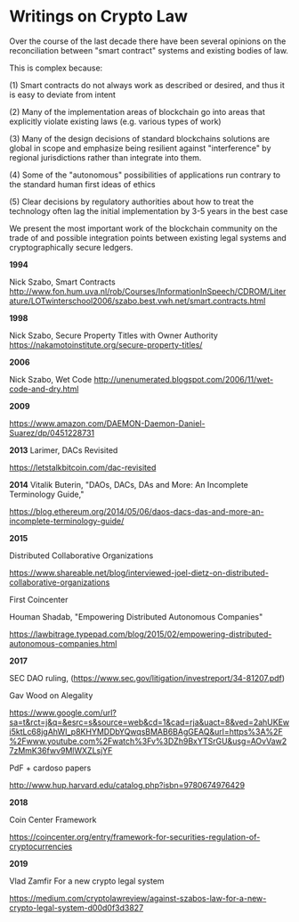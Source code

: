 Writings on Crypto Law
======================

Over the course of the last decade there have been several opinions on the reconciliation between "smart contract" systems and existing bodies of law.

This is complex because:

  (1) Smart contracts do not always work as described or desired, and thus it is easy to deviate from intent

  (2) Many of the implementation areas of blockchain go into areas that explicitly violate existing laws (e.g. various types of work)

  (3) Many of the design decisions of standard blockchains solutions are global in scope and emphasize being resilient against "interference" by regional jurisdictions rather than integrate into them.

  (4) Some of the "autonomous" possibilities of applications run contrary to the standard human first ideas of ethics

  (5) Clear decisions by regulatory authorities about how to treat the technology often lag the initial implementation by 3-5 years in the best case

We present the most important work of the blockchain community on the trade of and possible integration points between existing legal systems and cryptographically secure ledgers.

**1994**

Nick Szabo, Smart Contracts
http://www.fon.hum.uva.nl/rob/Courses/InformationInSpeech/CDROM/Literature/LOTwinterschool2006/szabo.best.vwh.net/smart.contracts.html

**1998**

Nick Szabo, Secure Property Titles with Owner Authority
https://nakamotoinstitute.org/secure-property-titles/

**2006**

Nick Szabo, Wet Code
http://unenumerated.blogspot.com/2006/11/wet-code-and-dry.html

**2009**

https://www.amazon.com/DAEMON-Daemon-Daniel-Suarez/dp/0451228731

**2013**
Larimer, DACs Revisited

https://letstalkbitcoin.com/dac-revisited

**2014**
Vitalik Buterin, "DAOs, DACs, DAs and More: An Incomplete Terminology Guide,"

https://blog.ethereum.org/2014/05/06/daos-dacs-das-and-more-an-incomplete-terminology-guide/


**2015**

Distributed Collaborative Organizations

https://www.shareable.net/blog/interviewed-joel-dietz-on-distributed-collaborative-organizations

First Coincenter

Houman Shadab, "Empowering Distributed Autonomous Companies"

https://lawbitrage.typepad.com/blog/2015/02/empowering-distributed-autonomous-companies.html

**2017**

SEC DAO ruling, (https://www.sec.gov/litigation/investreport/34-81207.pdf)

Gav Wood on Alegality

https://www.google.com/url?sa=t&rct=j&q=&esrc=s&source=web&cd=1&cad=rja&uact=8&ved=2ahUKEwi5ktLc68jgAhWI_p8KHYMDDbYQwqsBMAB6BAgGEAQ&url=https%3A%2F%2Fwww.youtube.com%2Fwatch%3Fv%3DZh9BxYTSrGU&usg=AOvVaw27zMmK36fwv9MlWXZLsjYF

PdF + cardoso papers

http://www.hup.harvard.edu/catalog.php?isbn=9780674976429

**2018**

Coin Center Framework

https://coincenter.org/entry/framework-for-securities-regulation-of-cryptocurrencies

**2019**

Vlad Zamfir For a new crypto legal system

https://medium.com/cryptolawreview/against-szabos-law-for-a-new-crypto-legal-system-d00d0f3d3827
